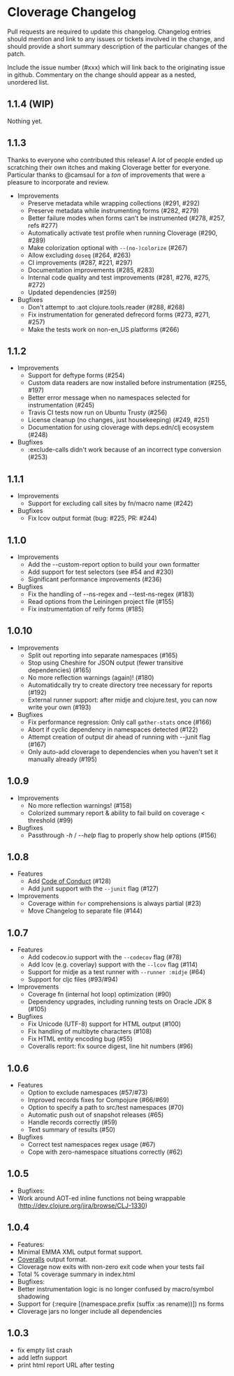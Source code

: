 # Cloverage Changelog

Pull requests are required to update this changelog.  Changelog entries should
mention and link to any issues or tickets involved in the change, and should
provide a short summary description of the particular changes of the patch.

Include the issue number (#xxx) which will link back to the originating issue
in github. Commentary on the change should appear as a nested, unordered list.

## 1.1.4 (WIP)

Nothing yet.

## 1.1.3

Thanks to everyone who contributed this release! A _lot_ of people ended up
scratching their own itches and making Cloverage better for everyone. Particular
thanks to @camsaul for a _ton_ of improvements that were a pleasure to
incorporate and review.

- Improvements
  - Preserve metadata while wrapping collections (#291, #292)
  - Preserve metadata while instrumenting forms (#282, #279)
  - Better failure modes when forms can't be instrumented (#278, #257, refs #277)
  - Automatically activate test profile when running Cloverage (#290, #289)
  - Make colorization optional with `--(no-)colorize` (#267)
  - Allow excluding `doseq` (#264, #263)
  - CI improvements (#287, #221, #297)
  - Documentation improvements (#285, #283)
  - Internal code quality and test improvements (#281, #276, #275, #272)
  - Updated dependencies (#259)
- Bugfixes
  - Don't attempt to :aot clojure.tools.reader (#288, #268)
  - Fix instrumentation for generated defrecord forms (#273, #271, #257)
  - Make the tests work on non-en_US platforms (#266)

## 1.1.2

- Improvements
  - Support for deftype forms (#254)
  - Custom data readers are now installed before instrumentation (#255, #197)
  - Better error message when no namespaces selected for instrumentation (#245)
  - Travis CI tests now run on Ubuntu Trusty (#256)
  - License cleanup (no changes, just housekeeping) (#249, #251)
  - Documentation for using cloverage with deps.edn/clj ecosystem (#248)
- Bugfixes
  - :exclude-calls didn't work because of an incorrect type conversion (#253)

## 1.1.1

- Improvements
  - Support for excluding call sites by fn/macro name (#242)
- Bugfixes
  - Fix lcov output format (bug: #225, PR: #244)

## 1.1.0
- Improvements
  - Add the --custom-report option to build your own formatter
  - Add support for test selectors (see #54 and #230)
  - Significant performance improvements (#236)
- Bugfixes
  - Fix the handling of --ns-regex and --test-ns-regex (#183)
  - Read options from the Leiningen project file (#155)
  - Fix instrumentation of reify forms (#185)

## 1.0.10
- Improvements
  - Split out reporting into separate namespaces (#165)
  - Stop using Cheshire for JSON output (fewer transitive dependencies) (#165)
  - No more reflection warnings (again)! (#180)
  - Automatidcally try to create directory tree necessary for reports (#192)
  - External runner support: after midje and clojure.test, you can now write your own (#193)
- Bugfixes
  - Fix performance regression: Only call `gather-stats` once (#166)
  - Abort if cyclic dependency in namespaces detected (#122)
  - Attempt creation of output dir ahead of running with --junit flag (#167)
  - Only auto-add cloverage to dependencies when you haven't set it manually already (#195)

## 1.0.9
- Improvements
  - No more reflection warnings! (#158)
  - Colorized summary report & ability to fail build on coverage &lt; threshold (#99)
- Bugfixes
  - Passthrough _-h_ / _--help_ flag to properly show help options (#156)

## 1.0.8
- Features
  - Add [Code of Conduct](https://github.com/cloverage/cloverage/blob/master/CODE_OF_CONDUCT.md) (#128)
  - Add junit support with the `--junit` flag (#127)
- Improvements
  - Coverage within `for` comprehensions is always partial (#23)
  - Move Changelog to separate file (#144)

## 1.0.7
- Features
  - Add codecov.io support with the `--codecov` flag (#78)
  - Add lcov (e.g. coverlay) support with the `--lcov` flag (#114)
  - Support for midje as a test runner with `--runner :midje` (#64)
  - Support for cljc files (#93/#94)
- Improvements
  - Coverage fn (internal hot loop) optimization (#90)
  - Dependency upgrades, including running tests on Oracle JDK 8 (#105)
- Bugfixes
  - Fix Unicode (UTF-8) support for HTML output (#100)
  - Fix handling of multibyte characters (#108)
  - Fix HTML entity encoding bug (#55)
  - Coveralls report: fix source digest, line hit numbers (#96)

## 1.0.6
- Features
  - Option to exclude namespaces (#57/#73)
  - Improved records fixes for Compojure (#66/#69)
  - Option to specify a path to src/test namespaces (#70)
  - Automatic push out of snapshot releases (#65)
  - Handle records correctly (#59)
  - Text summary of results (#50)
- Bugfixes
  - Correct test namespaces regex usage (#67)
  - Cope with zero-namespace situations correctly (#62)

## 1.0.5
- Bugfixes:
 - Work around AOT-ed inline functions not being wrappable (http://dev.clojure.org/jira/browse/CLJ-1330)

## 1.0.4
- Features:
 - Minimal EMMA XML output format support.
 - [Coveralls](https://coveralls.io) output format.
 - Cloverage now exits with non-zero exit code when your tests fail
 - Total % coverage summary in index.html
- Bugfixes:
 - Better instrumentation logic is no longer confused by macro/symbol shadowing
 - Support for (:require [(namespace.prefix (suffix :as rename))]) ns forms
 - Cloverage jars no longer include all dependencies

## 1.0.3
 - fix empty list crash
 - add letfn support
 - print html report URL after testing
